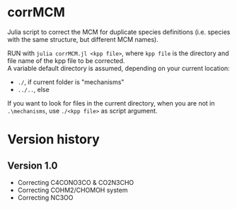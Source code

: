 corrMCM
=======

Julia script to correct the MCM for duplicate species definitions (i.e. species
with the same structure, but different MCM names).

RUN with `julia corrMCM.jl <kpp file>`, where `kpp file` is the directory and file
name of the kpp file to be corrected.  
A variable default directory is assumed, depending on your current location:

- `./`, if current folder is "mechanisms"
- `../..`, else

If you want to look for files in the current directory, when you are not in
`.\mechanisms`, use `./<kpp file>` as script argument.


Version history
===============

Version 1.0
-----------
- Correcting C4CONO3CO & CO2N3CHO
- Correcting COHM2/CHOMOH system
- Correcting NC3OO
